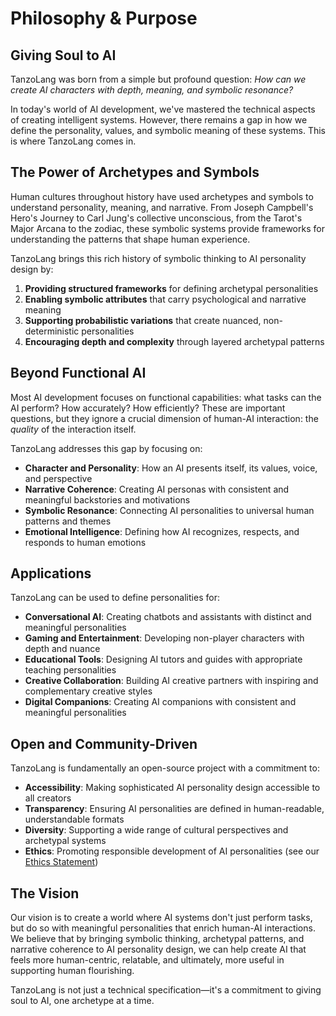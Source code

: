 # Philosophy & Purpose

## Giving Soul to AI

TanzoLang was born from a simple but profound question: *How can we create AI characters with depth, meaning, and symbolic resonance?*

In today's world of AI development, we've mastered the technical aspects of creating intelligent systems. However, there remains a gap in how we define the personality, values, and symbolic meaning of these systems. This is where TanzoLang comes in.

## The Power of Archetypes and Symbols

Human cultures throughout history have used archetypes and symbols to understand personality, meaning, and narrative. From Joseph Campbell's Hero's Journey to Carl Jung's collective unconscious, from the Tarot's Major Arcana to the zodiac, these symbolic systems provide frameworks for understanding the patterns that shape human experience.

TanzoLang brings this rich history of symbolic thinking to AI personality design by:

1. **Providing structured frameworks** for defining archetypal personalities
2. **Enabling symbolic attributes** that carry psychological and narrative meaning
3. **Supporting probabilistic variations** that create nuanced, non-deterministic personalities
4. **Encouraging depth and complexity** through layered archetypal patterns

## Beyond Functional AI

Most AI development focuses on functional capabilities: what tasks can the AI perform? How accurately? How efficiently? These are important questions, but they ignore a crucial dimension of human-AI interaction: the *quality* of the interaction itself.

TanzoLang addresses this gap by focusing on:

- **Character and Personality**: How an AI presents itself, its values, voice, and perspective
- **Narrative Coherence**: Creating AI personas with consistent and meaningful backstories and motivations
- **Symbolic Resonance**: Connecting AI personalities to universal human patterns and themes
- **Emotional Intelligence**: Defining how AI recognizes, respects, and responds to human emotions

## Applications

TanzoLang can be used to define personalities for:

- **Conversational AI**: Creating chatbots and assistants with distinct and meaningful personalities
- **Gaming and Entertainment**: Developing non-player characters with depth and nuance
- **Educational Tools**: Designing AI tutors and guides with appropriate teaching personalities
- **Creative Collaboration**: Building AI creative partners with inspiring and complementary creative styles
- **Digital Companions**: Creating AI companions with consistent and meaningful personalities

## Open and Community-Driven

TanzoLang is fundamentally an open-source project with a commitment to:

- **Accessibility**: Making sophisticated AI personality design accessible to all creators
- **Transparency**: Ensuring AI personalities are defined in human-readable, understandable formats
- **Diversity**: Supporting a wide range of cultural perspectives and archetypal systems
- **Ethics**: Promoting responsible development of AI personalities (see our [Ethics Statement](../ETHICS.md))

## The Vision

Our vision is to create a world where AI systems don't just perform tasks, but do so with meaningful personalities that enrich human-AI interactions. We believe that by bringing symbolic thinking, archetypal patterns, and narrative coherence to AI personality design, we can help create AI that feels more human-centric, relatable, and ultimately, more useful in supporting human flourishing.

TanzoLang is not just a technical specification—it's a commitment to giving soul to AI, one archetype at a time.
